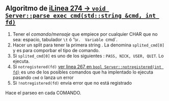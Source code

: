 ## Algoritmo de [iLinea 274 -> `void Server::parse_exec_cmd(std::string &cmd, int fd)`](https://github.com/AhmedFatir/ft_irc/blob/master/SRC/Server.cpp#L254)

1. Tener el *comando/mensaje* que empiece por cualquier CHAR que no sea: espacio, tabulador  `\t` ó '\v`.  Variable `cmd`.
2. Hacer un split para tener la primera string . La denomina `splited_cmd[0]` y es para comporbar el tipo de comando.
3. Si `splited_cmd[0]` es uno de los siguientes : `PASS, NICK, USER, QUIT`. Lo ejecuta.
4. Si `notregistered(fd)` [ver linea 267 en `bool Server::notregistered(int fd)`](https://github.com/AhmedFatir/ft_irc/blob/master/SRC/Server.cpp#L267)  es uno de los posibles comandos que ha implentado lo ejecuta pasando `cmd` o lanza un error
5. Si `!notregistered(fd)` envia error que no está registrado


Hace el parseo en cada COMANDO.

